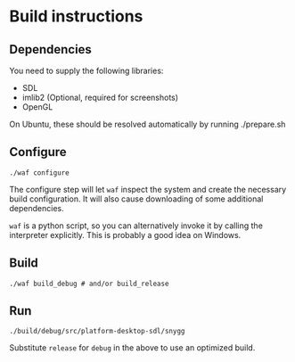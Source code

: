 Build instructions
==================

Dependencies
------------

You need to supply the following libraries:

 * SDL
 * imlib2 (Optional, required for screenshots)
 * OpenGL

On Ubuntu, these should be resolved automatically by running ./prepare.sh


Configure
---------

	./waf configure

The configure step will let `waf` inspect the system and create the necessary
build configuration. It will also cause downloading of some additional
dependencies.

`waf` is a python script, so you can alternatively invoke it by calling the
interpreter explicitly. This is probably a good idea on Windows.


Build
-----

	./waf build_debug # and/or build_release


Run
---

	./build/debug/src/platform-desktop-sdl/snygg

Substitute `release` for `debug` in the above to use an optimized build.
